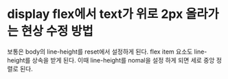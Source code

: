 
# display flex에서 text가 위로 2px 올라가는 현상 수정 방법

보통은 body의 line-height를 reset에서 설정하게 된다.
flex item 요소도 line-height를 상속을 받게 된다.
이때 line-height를 nomal을 설정 하게 되면 세로 중앙 정렬로 된다.
